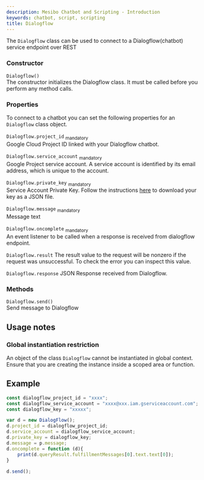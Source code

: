 ```yaml
---
description: Mesibo Chatbot and Scripting - Introduction
keywords: chatbot, script, scripting
title: Dialogflow
---
```

The `Dialogflow` class can be used to connect to a Dialogflow(chatbot) service endpoint over REST 

### Constructor  
`Dialogflow()`  
The constructor initializes the Dialogflow class. It must be called before you perform any method calls. 

### Properties  
To connect to a chatbot you can set the following properties for an `Dialogflow` class object. 

`Dialogflow.project_id` <sub>mandatory</sub>  
Google Cloud Project ID linked with your Dialogflow chatbot.

`Dialogflow.service_account` <sub>mandatory</sub>  
Google Project service account. A service account is identified by its email address, which is unique to the account.

`Dialogflow.private_key` <sub>mandatory</sub>  
Service Account Private Key. Follow the instructions [here]() to download your key as a JSON file.

`Dialogflow.message` <sub>mandatory</sub>  
Message text

`Dialogflow.oncomplete` <sub>mandatory</sub>  
An event listener to be called when a response is received from dialogflow endpoint.

`Dialogflow.result` 
The result value to the request will be nonzero if the request was unsuccessful. To check the error you can inspect this value. 

`Dialogflow.response` 
JSON Response received from Dialogflow.

### Methods
`Dialogflow.send()`   
Send message to Dialogflow


## Usage notes

### Global instantiation restriction  
An object of the class `Dialogflow` cannot be instantiated in global context. Ensure that you are creating the instance inside a scoped area or function.

## Example

```javascript
const dialogflow_project_id = "xxxx";
const dialogflow_service_account = "xxxx@xxx.iam.gserviceaccount.com";
const dialogflow_key = "xxxxx";

var d = new DialogFlow();
d.project_id = dialogflow_project_id;
d.service_account = dialogflow_service_account;
d.private_key = dialogflow_key;
d.message = p.message;
d.oncomplete = function (d){
	print(d.queryResult.fulfillmentMessages[0].text.text[0]);
}
 
d.send();

```
